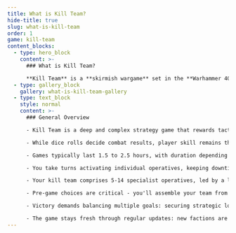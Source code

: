 ```yaml
---
title: What is Kill Team?
hide-title: true
slug: what-is-kill-team
order: 1
game: kill-team
content_blocks:
  - type: hero_block
    content: >-
      ### What is Kill Team?

      **Kill Team** is a **skirmish wargame** set in the **Warhammer 40,000 universe** where players control small, specialized squads of operatives with unique abilities. The game focuses on tactical combat and individual unit management rather than large-scale battles. With **more than 30 different factions** to choose from, each with their own distinct playstyle, every game offers a new and exciting experience.
  - type: gallery_block
    gallery: what-is-kill-team-gallery
  - type: text_block
    style: normal
    content: >-
      ### General Overview

      - Kill Team is a deep and complex strategy game that rewards tactical planning, clever use of terrain, and outsmarting your opponent. Every decision you make shapes the battle's outcome.

      - While dice rolls decide combat results, player skill remains the key to victory. Success hinges on smart risk management, prioritizing objectives, and adapting your strategy to the shifting game state.

      - Games typically last 1.5 to 2.5 hours, with duration depending on your experience with the game and your knowledge of your team's rules and abilities.

      - You take turns activating individual operatives, keeping downtime short and the action flowing.

      - Your kill team comprises 5-14 specialist operatives, led by a leader unit. Each operative brings unique abilities and roles, while your faction offers distinct tactical edges through special abilities (ploys) and equipment options.

      - Pre-game choices are critical - you'll assemble your team from a faction roster, choosing operatives, weapon loadouts, and equipment based on your opponent's faction, mission objectives, and battlefield terrain.

      - Victory demands balancing multiple goals: securing strategic locations, completing your secret mission, and eliminating enemy operatives—all while thwarting your opponent's plans.

      - The game stays fresh through regular updates: new factions are introduced periodically, and quarterly balance adjustments ensure competitive fairness across all teams.
---
```

